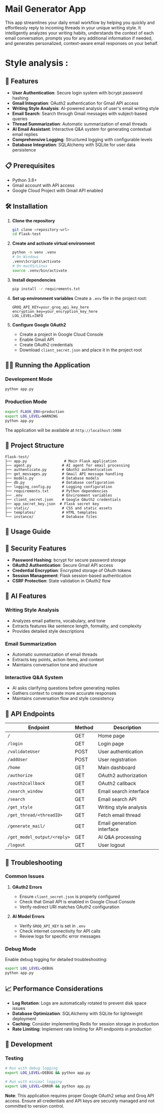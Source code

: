 # Mail Generator App

This app streamlines your daily email workflow by helping you quickly and effortlessly reply to incoming threads in your unique writing style. 
It intelligently analyzes your writing habits, understands the context of each email conversation, prompts you for any additional information if needed, and generates personalized, context-aware email responses on your behalf.

# Style analysis :



## 🚀 Features

- **User Authentication**: Secure login system with bcrypt password hashing
- **Gmail Integration**: OAuth2 authentication for Gmail API access
- **Writing Style Analysis**: AI-powered analysis of user's email writing style
- **Email Search**: Search through Gmail messages with subject-based queries
- **Thread Summarization**: Automatic summarization of email threads
- **AI Email Assistant**: Interactive Q&A system for generating contextual email replies
- **Comprehensive Logging**: Structured logging with configurable levels
- **Database Integration**: SQLAlchemy with SQLite for user data persistence

## 📋 Prerequisites

- Python 3.8+
- Gmail account with API access
- Google Cloud Project with Gmail API enabled

## 🛠️ Installation

1. **Clone the repository**
   ```bash
   git clone <repository-url>
   cd Flask-test
   ```

2. **Create and activate virtual environment**
   ```bash
   python -m venv .venv
   # On Windows
   .venv\Scripts\activate
   # On macOS/Linux
   source .venv/bin/activate
   ```

3. **Install dependencies**
   ```bash
   pip install -r requirements.txt
   ```

4. **Set up environment variables**
   Create a `.env` file in the project root:
   ```env
   GROQ_API_KEY=your_groq_api_key_here
   encryption_key=your_encryption_key_here
   LOG_LEVEL=INFO
   ```

5. **Configure Google OAuth2**
   - Create a project in Google Cloud Console
   - Enable Gmail API
   - Create OAuth2 credentials
   - Download `client_secret.json` and place it in the project root


## 🏃‍♂️ Running the Application

### Development Mode
```bash
python app.py
```

### Production Mode
```bash
export FLASK_ENV=production
export LOG_LEVEL=WARNING
python app.py
```

The application will be available at `http://localhost:5000`


## 🔧 Project Structure

```
Flask-test/
├── app.py                 # Main Flask application
├── agent.py              # AI agent for email processing
├── authenticate.py       # OAuth2 authentication
├── get_messages.py       # Gmail API message handling
├── models.py             # Database models
├── db.py                 # Database configuration
├── logging_config.py     # Logging configuration
├── requirements.txt      # Python dependencies
├── .env                  # Environment variables
├── client_secret.json    # Google OAuth2 credentials
├── app_secret_key.json  # Flask secret key
├── static/               # CSS and static assets
├── templates/            # HTML templates
└── instance/             # Database files
```

## 🎯 Usage Guide



## 🔐 Security Features

- **Password Hashing**: bcrypt for secure password storage
- **OAuth2 Authentication**: Secure Gmail API access
- **Credential Encryption**: Encrypted storage of OAuth tokens
- **Session Management**: Flask session-based authentication
- **CSRF Protection**: State validation in OAuth2 flow

## 🤖 AI Features

### Writing Style Analysis
- Analyzes email patterns, vocabulary, and tone
- Extracts features like sentence length, formality, and complexity
- Provides detailed style descriptions

### Email Summarization
- Automatic summarization of email threads
- Extracts key points, action items, and context
- Maintains conversation tone and structure

### Interactive Q&A System
- AI asks clarifying questions before generating replies
- Gathers context to create more accurate responses
- Maintains conversation flow and style consistency

## 📝 API Endpoints

| Endpoint | Method | Description |
|----------|--------|-------------|
| `/` | GET | Home page |
| `/login` | GET | Login page |
| `/validateUser` | POST | User authentication |
| `/addUser` | POST | User registration |
| `/home` | GET | Main dashboard |
| `/authorize` | GET | OAuth2 authorization |
| `/oauth2callback` | GET | OAuth2 callback |
| `/search_window` | GET | Email search interface |
| `/search` | GET | Email search API |
| `/get_style` | GET | Writing style analysis |
| `/get_thread/<threadID>` | GET | Fetch email thread |
| `/generate_mail/` | GET | Email generation interface |
| `/get_model_output/<reply>` | GET | AI Q&A processing |
| `/logout` | GET | User logout |

## 🐛 Troubleshooting

### Common Issues

1. **OAuth2 Errors**
   - Ensure `client_secret.json` is properly configured
   - Check that Gmail API is enabled in Google Cloud Console
   - Verify redirect URI matches OAuth2 configuration

2. **AI Model Errors**
   - Verify `GROQ_API_KEY` is set in `.env`
   - Check internet connectivity for API calls
   - Review logs for specific error messages

### Debug Mode
Enable debug logging for detailed troubleshooting:
```bash
export LOG_LEVEL=DEBUG
python app.py
```

## 📈 Performance Considerations

- **Log Rotation**: Logs are automatically rotated to prevent disk space issues
- **Database Optimization**: SQLAlchemy with SQLite for lightweight deployment
- **Caching**: Consider implementing Redis for session storage in production
- **Rate Limiting**: Implement rate limiting for API endpoints in production

## 🔄 Development



### Testing
```bash
# Run with debug logging
export LOG_LEVEL=DEBUG && python app.py

# Run with minimal logging
export LOG_LEVEL=ERROR && python app.py
```

**Note**: This application requires proper Google OAuth2 setup and Groq API access. Ensure all credentials and API keys are securely managed and not committed to version control.
